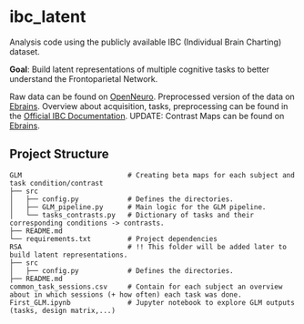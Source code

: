 # ibc_latent
Analysis code using the publicly available IBC (Individual Brain Charting) dataset.

**Goal**: Build latent representations of multiple cognitive tasks to better understand the Frontoparietal Network.

Raw data can be found on [OpenNeuro](https://openneuro.org/datasets/ds002685/versions/1.3.1). Preprocessed version of the data on [Ebrains](https://search.kg.ebrains.eu/instances/44214176-0e8c-48de-8cff-4b6f9593415d). Overview about acquisition, tasks, preprocessing can be found in the [Official IBC Documentation](https://individual-brain-charting.github.io/docs/tasks.html#attention). UPDATE: Contrast Maps can be found on [Ebrains](https://search.kg.ebrains.eu/instances/131add71-e838-4dab-b953-7b7a69ac5d8f).

## Project Structure

```
GLM                          # Creating beta maps for each subject and task condition/contrast
├── src                      
│   ├── config.py            # Defines the directories.
│   ├── GLM_pipeline.py      # Main logic for the GLM pipeline.
│   └── tasks_contrasts.py   # Dictionary of tasks and their corresponding conditions -> contrasts.
├── README.md                
└── requirements.txt         # Project dependencies
RSA                          # !! This folder will be added later to build latent representations.
├── src                      
│   ├── config.py            # Defines the directories.
├── README.md                
common_task_sessions.csv     # Contain for each subject an overview about in which sessions (+ how often) each task was done.
First_GLM.ipynb              # Jupyter notebook to explore GLM outputs (tasks, design matrix,...)
```

